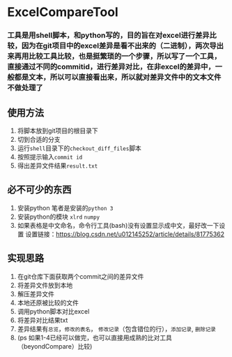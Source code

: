 # ExcelCompareTool
### 工具是用shell脚本，和python写的，目的旨在对excel进行差异比较，因为在git项目中的excel差异是看不出来的（二进制），两次导出来再用比较工具比较，也是挺繁琐的一个步骤，所以写了一个工具，直接通过不同的commitid，进行差异对比，在非excel的差异中，一般都是文本，所以可以直接看出来，所以就对差异文件中的文本文件不做处理了

## 使用方法
1. 将脚本放到git项目的根目录下
2. 切到合适的分支
3. 运行`shell`目录下的`checkout_diff_files`脚本
4. 按照提示输入`commit id`
5. 得出差异文件结果`result.txt`

## 必不可少的东西
1. 安装python 笔者是安装的`python 3`
2. 安装python的模块 `xlrd` `numpy`
3. 如果表格是中文命名，命令行工具(bash)没有设置显示成中文，最好改一下设置
   设置链接：https://blog.csdn.net/u012145252/article/details/81775362

## 实现思路
1. 在git仓库下面获取两个commit之间的差异文件
2. 将差异文件放到本地
3. 解压差异文件
4. 本地还原被比较的文件
5. 调用python脚本对比excel
6. 将差异对比结果txt
7. 差异结果有`总览`，`修改的表名`， `修改记录`（包含错位的行），`添加记录`, `删除记录`
8. (ps 如果1-4已经可以做完，也可以直接用成熟的比对工具（beyondCompare）比较)
